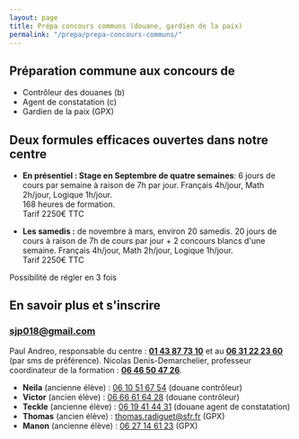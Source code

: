```yaml
---
layout: page
title: Prépa concours communs (douane, gardien de la paix)
permalink: "/prepa/prepa-concours-communs/"
---
```


## Préparation commune aux concours de

- Contrôleur des douanes (b)
- Agent de constatation (c)
- Gardien de la paix (GPX)

## Deux formules efficaces ouvertes dans notre centre

* **En présentiel : Stage en Septembre de quatre semaines**: 6 jours de cours par semaine à raison de 7h par jour. Français 4h/jour, Math 2h/jour, Logique 1h/jour.  
  168 heures  de formation.  
  Tarif 2250€ TTC

* **Les samedis :** de novembre à mars, environ 20 samedis. 20 jours de cours à raison de 7h de cours par jour + 2 concours blancs d'une semaine. Français 4h/jour, Math 2h/jour, Logique 1h/jour.  
  Tarif 2250€ TTC

Possibilité de régler en 3 fois

## En savoir plus et s'inscrire

### [sjp018@gmail.com](sjp018@gmail.com)

Paul Andreo, responsable du centre : **[01 43 87 73 10](tel:0143877310)** et au **[06 31 22 23 60](tel:0631222360)** (par sms de préférence).
Nicolas Denis-Demarchelier, professeur coordinateur de la formation :  **[06 46 50 47 26](tel:0646504726)**.

- **Neila** (ancienne élève) : [06 10 51 67 54](tel:0610516754) (douane contrôleur)
- **Victor** (ancien élève) : [06 66 61 64 28](tel:0666616428) (douane contrôleur)
- **Teckle** (ancienne élève) : [06 19 41 44 31](tel:0619414431) (douane agent de constatation)
- **Thomas** (ancien élève) : [thomas.radiguet@sfr.fr](thomas.radiguet@sfr.fr) (GPX)
- **Manon** (ancienne élève) : [06 27 14 61 23](tel:0627146123) (GPX)

